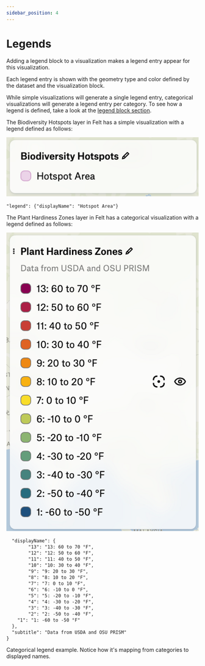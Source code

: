 ```yaml
---
sidebar_position: 4
---
```


# Legends

Adding a legend block to a visualization makes a legend entry appear for this visualization.

Each legend entry is shown with the geometry type and color defined by the dataset and the visualization block.

While simple visualizations will generate a single legend entry, categorical visualizations will generate a legend entry per category.
To see how a legend is defined, take a look at the [legend block section](https://www.notion.so/Felt-Style-Language-0f4de46f0cf2450ea2a19853741097d6).

The Biodiversity Hotspots layer in Felt has a simple visualization with a legend defined as follows:

![Example banner](./../static/img/biodiversity-hotspots.png)

```
"legend": {"displayName": "Hotspot Area"}
```

The Plant Hardiness Zones layer in Felt has a categorical visualization with a legend defined as follows:

![Example banner](./../static/img/plant-hardiness-zones.png)

```"legend": {
  "displayName": {
		"13": "13: 60 to 70 °F",
		"12": "12: 50 to 60 °F",
		"11": "11: 40 to 50 °F",
		"10": "10: 30 to 40 °F",
		"9": "9: 20 to 30 °F",
		"8": "8: 10 to 20 °F",
		"7": "7: 0 to 10 °F",
		"6": "6: -10 to 0 °F",
		"5": "5: -20 to -10 °F",
		"4": "4: -30 to -20 °F",
		"3": "3: -40 to -30 °F",
		"2": "2: -50 to -40 °F",
    "1": "1: -60 to -50 °F"
  },
  "subtitle": "Data from USDA and OSU PRISM"
}
```

Categorical legend example. Notice how it's mapping from categories to displayed names.
